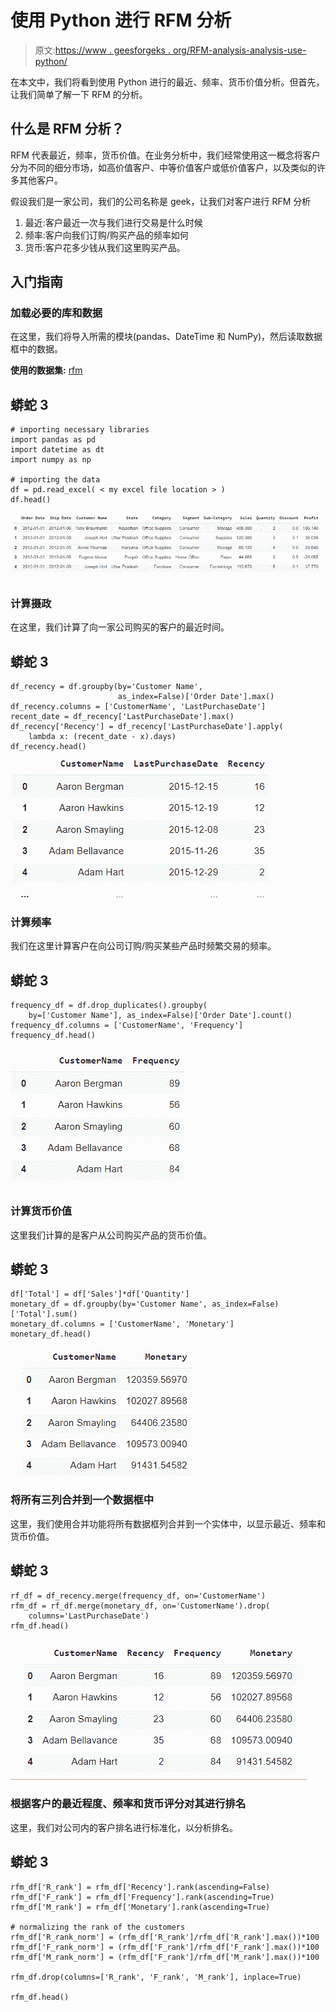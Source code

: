 # 使用 Python 进行 RFM 分析

> 原文:[https://www . geesforgeks . org/RFM-analysis-analysis-use-python/](https://www.geeksforgeeks.org/rfm-analysis-analysis-using-python/)

在本文中，我们将看到使用 Python 进行的最近、频率、货币价值分析。但首先，让我们简单了解一下 RFM 的分析。

## 什么是 RFM 分析？

RFM 代表最近，频率，货币价值。在业务分析中，我们经常使用这一概念将客户分为不同的细分市场，如高价值客户、中等价值客户或低价值客户，以及类似的许多其他客户。

假设我们是一家公司，我们的公司名称是 geek，让我们对客户进行 RFM 分析

1.  最近:客户最近一次与我们进行交易是什么时候
2.  频率:客户向我们订购/购买产品的频率如何
3.  货币:客户花多少钱从我们这里购买产品。

## 入门指南

### 加载必要的库和数据

在这里，我们将导入所需的模块(pandas、DateTime 和 NumPy)，然后读取数据框中的数据。

**使用的数据集:** [rfm](https://media.geeksforgeeks.org/wp-content/cdn-uploads/20211019133055/rfm.csv)

## 蟒蛇 3

```
# importing necessary libraries
import pandas as pd
import datetime as dt
import numpy as np

# importing the data
df = pd.read_excel( < my excel file location > )
df.head()
```

![](img/3da962e34ecbb771237b0270c3fd0a42.png)

### 计算摄政

在这里，我们计算了向一家公司购买的客户的最近时间。

## 蟒蛇 3

```
df_recency = df.groupby(by='Customer Name',
                        as_index=False)['Order Date'].max()
df_recency.columns = ['CustomerName', 'LastPurchaseDate']
recent_date = df_recency['LastPurchaseDate'].max()
df_recency['Recency'] = df_recency['LastPurchaseDate'].apply(
    lambda x: (recent_date - x).days)
df_recency.head()
```

![](img/8c23ca84c3539321e2e180718c692542.png)

### 计算频率

我们在这里计算客户在向公司订购/购买某些产品时频繁交易的频率。

## 蟒蛇 3

```
frequency_df = df.drop_duplicates().groupby(
    by=['Customer Name'], as_index=False)['Order Date'].count()
frequency_df.columns = ['CustomerName', 'Frequency']
frequency_df.head()
```

![](img/c857e4f357e63ab782970af9506f9707.png)

### 计算货币价值

这里我们计算的是客户从公司购买产品的货币价值。

## 蟒蛇 3

```
df['Total'] = df['Sales']*df['Quantity']
monetary_df = df.groupby(by='Customer Name', as_index=False)['Total'].sum()
monetary_df.columns = ['CustomerName', 'Monetary']
monetary_df.head()
```

![](img/e77eb598e24b8e435263a6cebb4917d0.png)

### 将所有三列合并到一个数据框中

这里，我们使用合并功能将所有数据框列合并到一个实体中，以显示最近、频率和货币价值。

## 蟒蛇 3

```
rf_df = df_recency.merge(frequency_df, on='CustomerName')
rfm_df = rf_df.merge(monetary_df, on='CustomerName').drop(
    columns='LastPurchaseDate')
rfm_df.head()
```

![](img/07fe723ca18a2850936ded6c8aba05b0.png)

### 根据客户的最近程度、频率和货币评分对其进行排名

这里，我们对公司内的客户排名进行标准化，以分析排名。

## 蟒蛇 3

```
rfm_df['R_rank'] = rfm_df['Recency'].rank(ascending=False)
rfm_df['F_rank'] = rfm_df['Frequency'].rank(ascending=True)
rfm_df['M_rank'] = rfm_df['Monetary'].rank(ascending=True)

# normalizing the rank of the customers
rfm_df['R_rank_norm'] = (rfm_df['R_rank']/rfm_df['R_rank'].max())*100
rfm_df['F_rank_norm'] = (rfm_df['F_rank']/rfm_df['F_rank'].max())*100
rfm_df['M_rank_norm'] = (rfm_df['F_rank']/rfm_df['M_rank'].max())*100

rfm_df.drop(columns=['R_rank', 'F_rank', 'M_rank'], inplace=True)

rfm_df.head()
```